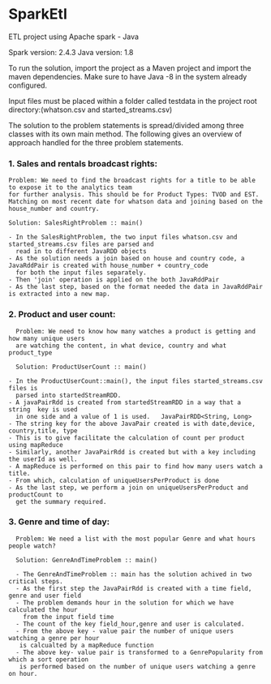# SparkEtl
ETL project using Apache spark - Java

Spark version: 2.4.3 Java version: 1.8

To run the solution, import the project as a Maven project and import the maven dependencies. Make sure to have Java -8 in the system already configured.

Input files must be placed within a folder called testdata in the project root directory:(whatson.csv and started_streams.csv)

The solution to the problem statements is spread/divided among three classes with its own main method.
The following gives an overview of approach handled for the three problem statements.


### 1.	Sales and rentals broadcast rights:
    Problem: We need to find the broadcast rights for a title to be able to expose it to the analytics team 
    for further analysis. This should be for Product Types: TVOD and EST.
    Matching on most recent date for whatson data and joining based on the house_number and country. 
    
    Solution: SalesRightProblem :: main()
    
    - In the SalesRightProblem, the two input files whatson.csv and started_streams.csv files are parsed and
      read in to different JavaRDD objects
    - As the solution needs a join based on house and country code, a JavaRddPair is created with house_number + country_code 
      for both the input files separately.
    - Then 'join' operation is applied on the both JavaRddPair
    - As the last step, based on the format needed the data in JavaRddPair is extracted into a new map.
  

### 2.	Product and user count:
      Problem: We need to know how many watches a product is getting and how many unique users 
      are watching the content, in what device, country and what product_type 
      
      Solution: ProductUserCount :: main()
    
    - In the ProductUserCount::main(), the input files started_streams.csv files is
      parsed into startedStreamRDD.
    - A javaPairRdd is created from startedStreamRDD in a way that a string  key is used
      in one side and a value of 1 is used.   JavaPairRDD<String, Long>
    - The string key for the above JavaPair created is with date,device, country,title, type
    - This is to give facilitate the calculation of count per product using mapReduce
    - Similarly, another JavaPairRdd is created but with a key including the userId as well.
    - A mapReduce is performed on this pair to find how many users watch a title.
    - From which, calculation of uniqueUsersPerProduct is done
    - As the last step, we perform a join on uniqueUsersPerProduct and productCount to
      get the summary required.
      
  

### 3.	Genre and time of day: 

      Problem: We need a list with the most popular Genre and what hours people watch?
      
      Solution: GenreAndTimeProblem :: main()
      
      - The GenreAndTimeProblem :: main has the solution achived in two critical steps.
      - As the first step the JavaPairRdd is created with a time field, genre and user field
      - The problem demands hour in the solution for which we have calculated the hour
        from the input field time
      - The count of the key field_hour,genre and user is calculated.
      - From the above key - value pair the number of unique users watching a genre per hour
       is calcualted by a mapReduce function
      - The above key- value pair is transformed to a GenrePopularity from which a sort operation
       is performed based on the number of unique users watching a genre on hour.
       
       
  
